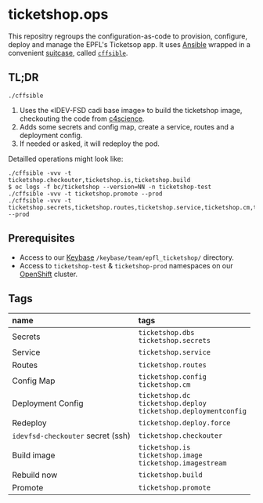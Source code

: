 # ticketshop.ops

This repositry regroups the configuration-as-code to provision, configure,
deploy and manage the EPFL's Ticketsop app. It uses [Ansible] wrapped in a
convenient [suitcase], called [`cffsible`](./cffsible).


## TL;DR

`./cffsible`

1. Uses the «IDEV-FSD cadi base image» to build the ticketshop image, checkouting the code from [c4science].
1. Adds some secrets and config map, create a service, routes and a deployment config.
1. If needed or asked, it will redeploy the pod.

Detailled operations might look like:
```
./cffsible -vvv -t ticketshop.checkouter,ticketshop.is,ticketshop.build
$ oc logs -f bc/ticketshop --version=NN -n ticketshop-test
./cffsible -vvv -t ticketshop.promote --prod
./cffsible -vvv -t ticketshop.secrets,ticketshop.routes,ticketshop.service,ticketshop.cm,ticketshop.dc --prod
```

## Prerequisites

* Access to our [Keybase] `/keybase/team/epfl_ticketshop/` directory.
* Access to `ticketshop-test` & `ticketshop-prod` namespaces on our [OpenShift] cluster.


## Tags
<!--- for f in $(find . -path ./ansible-deps-cache -prune -false -o -name '*.yml'); do cat $f | yq '.[] | {name, tags}| with_entries( select( .value != null ) )' 2>/dev/null; done --->

| name                             | tags                                                                    |
|:---------------------------------|:------------------------------------------------------------------------|
|Secrets                           | `ticketshop.dbs`<br>`ticketshop.secrets`                                |
|Service                           | `ticketshop.service`                                                    |
|Routes                            | `ticketshop.routes`                                                     |
|Config Map                        | `ticketshop.config`<br>`ticketshop.cm`                                  |
|Deployment Config                 | `ticketshop.dc`<br>`ticketshop.deploy`<br>`ticketshop.deploymentconfig` |
|Redeploy                          | `ticketshop.deploy.force`                                               |
|`idevfsd-checkouter` secret (ssh) | `ticketshop.checkouter`                                                 |
|Build image                       | `ticketshop.is`<br>`ticketshop.image`<br>`ticketshop.imagestream`       |
|Rebuild now                       | `ticketshop.build`                                                      |
|Promote                           | `ticketshop.promote`                                                    |



[Ansible]: https://www.ansible.com (Ansible is Simple IT Automation)
[suitcase]: https://github.com/epfl-si/ansible.suitcase (Install Ansible and its dependency stack into a temporary directory)
[c4science]: https://c4science.ch/diffusion/3794/history/dev/
[Keybase]: https://keybase.io
[OpenShift]: https://openshift.com
[//]: # "comment"
